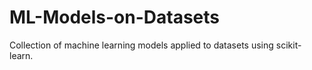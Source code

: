 # ML-Models-on-Datasets
Collection of machine learning models applied to datasets using scikit-learn.
